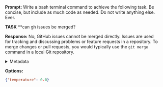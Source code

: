 **Prompt:**
Write a bash terminal command to achieve the following task.
Be concise, but include as much code as needed. Do not write anything else. Ever.

**TASK**
**can gh issues be merged?


**Response:**
No, GitHub issues cannot be merged directly. Issues are used for tracking and discussing problems or feature requests in a repository. To merge changes or pull requests, you would typically use the `git merge` command in a local Git repository.

<details><summary>Metadata</summary>

- Duration: 1617 ms
- Datetime: 2024-01-08T21:07:18.658278
- Model: gpt-3.5-turbo-0613

</details>

**Options:**
```json
{"temperature": 0.0}
```

